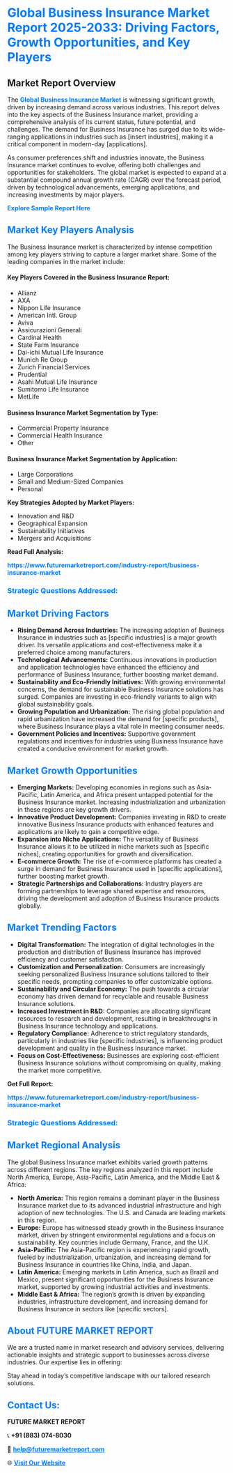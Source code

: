 <h1 style="color: #007BFF;">Global Business Insurance Market Report 2025-2033: Driving Factors, Growth Opportunities, and Key Players</h1>

<section id="overview">
<h2>Market Report Overview</h2>
<p>The <a href="https://www.futuremarketreport.com/industry-report/business-insurance-market" style="color: #007BFF; text-decoration: none;"><strong>Global Business Insurance Market</strong></a> is witnessing significant growth, driven by increasing demand across various industries. This report delves into the key aspects of the Business Insurance market, providing a comprehensive analysis of its current status, future potential, and challenges. The demand for Business Insurance has surged due to its wide-ranging applications in industries such as [insert industries], making it a critical component in modern-day [applications].</p>
<p>As consumer preferences shift and industries innovate, the Business Insurance market continues to evolve, offering both challenges and opportunities for stakeholders. The global market is expected to expand at a substantial compound annual growth rate (CAGR) over the forecast period, driven by technological advancements, emerging applications, and increasing investments by major players.</p>
</section>

<section id="overview">
<p><a href="https://www.futuremarketreport.com/request-sample/reportId=103549" style="color: #007BFF; text-decoration: none;"><strong>Explore Sample Report Here</strong></a></p>
</section>

<section id="key-players">
<h2 style="color: #007BFF;">Market Key Players Analysis</h2>
<p>The Business Insurance market is characterized by intense competition among key players striving to capture a larger market share. Some of the leading companies in the market include:</p>
<h4>Key Players Covered in the Business Insurance Report:</h4>
<ul><li>Allianz</li><li>AXA</li><li>Nippon Life Insurance</li><li>American Intl. Group</li><li>Aviva</li><li>Assicurazioni Generali</li><li>Cardinal Health</li><li>State Farm Insurance</li><li>Dai-ichi Mutual Life Insurance</li><li>Munich Re Group</li><li>Zurich Financial Services</li><li>Prudential</li><li>Asahi Mutual Life Insurance</li><li>Sumitomo Life Insurance</li><li>MetLife</li></ul>
<h4>Business Insurance Market Segmentation by Type:</h4>
<ul><li>Commercial Property Insurance</li><li>Commercial Health Insurance</li><li>Other</li></ul>

<h4>Business Insurance Market Segmentation by Application:</h4>
<ul><li>Large Corporations</li><li>Small and Medium-Sized Companies</li><li>Personal</li></ul>
<p><strong>Key Strategies Adopted by Market Players:</strong></p>
<ul>
<li>Innovation and R&D</li>
<li>Geographical Expansion</li>
<li>Sustainability Initiatives</li>
<li>Mergers and Acquisitions</li>
</ul>
</section>

<section>
<p><strong>Read Full Analysis: </strong></p><a href="https://www.futuremarketreport.com/industry-report/business-insurance-market" style="color: #007BFF; text-decoration: none;"><strong>https://www.futuremarketreport.com/industry-report/business-insurance-market</strong></a>
<h3 style="color: #007BFF;">Strategic Questions Addressed:</h3>
</section>

<section id="driving-factors">
<h2 style="color: #007BFF;">Market Driving Factors</h2>
<ul>
<li><strong>Rising Demand Across Industries:</strong> The increasing adoption of Business Insurance in industries such as [specific industries] is a major growth driver. Its versatile applications and cost-effectiveness make it a preferred choice among manufacturers.</li>
<li><strong>Technological Advancements:</strong> Continuous innovations in production and application technologies have enhanced the efficiency and performance of Business Insurance, further boosting market demand.</li>
<li><strong>Sustainability and Eco-Friendly Initiatives:</strong> With growing environmental concerns, the demand for sustainable Business Insurance solutions has surged. Companies are investing in eco-friendly variants to align with global sustainability goals.</li>
<li><strong>Growing Population and Urbanization:</strong> The rising global population and rapid urbanization have increased the demand for [specific products], where Business Insurance plays a vital role in meeting consumer needs.</li>
<li><strong>Government Policies and Incentives:</strong> Supportive government regulations and incentives for industries using Business Insurance have created a conducive environment for market growth.</li>
</ul>
</section>

<section id="growth-opportunities">
<h2 style="color: #007BFF;">Market Growth Opportunities</h2>
<ul>
<li><strong>Emerging Markets:</strong> Developing economies in regions such as Asia-Pacific, Latin America, and Africa present untapped potential for the Business Insurance market. Increasing industrialization and urbanization in these regions are key growth drivers.</li>
<li><strong>Innovative Product Development:</strong> Companies investing in R&D to create innovative Business Insurance products with enhanced features and applications are likely to gain a competitive edge.</li>
<li><strong>Expansion into Niche Applications:</strong> The versatility of Business Insurance allows it to be utilized in niche markets such as [specific niches], creating opportunities for growth and diversification.</li>
<li><strong>E-commerce Growth:</strong> The rise of e-commerce platforms has created a surge in demand for Business Insurance used in [specific applications], further boosting market growth.</li>
<li><strong>Strategic Partnerships and Collaborations:</strong> Industry players are forming partnerships to leverage shared expertise and resources, driving the development and adoption of Business Insurance products globally.</li>
</ul>
</section>

<section id="trending-factors">
<h2 style="color: #007BFF;">Market Trending Factors</h2>
<ul>
<li><strong>Digital Transformation:</strong> The integration of digital technologies in the production and distribution of Business Insurance has improved efficiency and customer satisfaction.</li>
<li><strong>Customization and Personalization:</strong> Consumers are increasingly seeking personalized Business Insurance solutions tailored to their specific needs, prompting companies to offer customizable options.</li>
<li><strong>Sustainability and Circular Economy:</strong> The push towards a circular economy has driven demand for recyclable and reusable Business Insurance solutions.</li>
<li><strong>Increased Investment in R&D:</strong> Companies are allocating significant resources to research and development, resulting in breakthroughs in Business Insurance technology and applications.</li>
<li><strong>Regulatory Compliance:</strong> Adherence to strict regulatory standards, particularly in industries like [specific industries], is influencing product development and quality in the Business Insurance market.</li>
<li><strong>Focus on Cost-Effectiveness:</strong> Businesses are exploring cost-efficient Business Insurance solutions without compromising on quality, making the market more competitive.</li>
</ul>
</section>

<section>
<p><strong>Get Full Report: </strong></p><a href="https://www.futuremarketreport.com/industry-report/business-insurance-market" style="color: #007BFF; text-decoration: none;"><strong>https://www.futuremarketreport.com/industry-report/business-insurance-market</strong></a>
<h3 style="color: #007BFF;">Strategic Questions Addressed:</h3>
</section>


<section id="regional-analysis">
<h2 style="color: #007BFF;">Market Regional Analysis</h2>
<p>The global Business Insurance market exhibits varied growth patterns across different regions. The key regions analyzed in this report include North America, Europe, Asia-Pacific, Latin America, and the Middle East & Africa:</p>
<ul>
<li><strong>North America:</strong> This region remains a dominant player in the Business Insurance market due to its advanced industrial infrastructure and high adoption of new technologies. The U.S. and Canada are leading markets in this region.</li>
<li><strong>Europe:</strong> Europe has witnessed steady growth in the Business Insurance market, driven by stringent environmental regulations and a focus on sustainability. Key countries include Germany, France, and the U.K.</li>
<li><strong>Asia-Pacific:</strong> The Asia-Pacific region is experiencing rapid growth, fueled by industrialization, urbanization, and increasing demand for Business Insurance in countries like China, India, and Japan.</li>
<li><strong>Latin America:</strong> Emerging markets in Latin America, such as Brazil and Mexico, present significant opportunities for the Business Insurance market, supported by growing industrial activities and investments.</li>
<li><strong>Middle East & Africa:</strong> The region’s growth is driven by expanding industries, infrastructure development, and increasing demand for Business Insurance in sectors like [specific sectors].</li>
</ul>
</section>

<footer>
<h2 style="color: #007BFF;">About FUTURE MARKET REPORT</h2>
<p>We are a trusted name in market research and advisory services, delivering actionable insights and strategic support to businesses across diverse industries. Our expertise lies in offering:</p>

<p>Stay ahead in today’s competitive landscape with our tailored research solutions.</p>

<h2 style="color: #007BFF;">Contact Us:</h2>
<p><strong>FUTURE MARKET REPORT</strong></p>
<p>📞 <strong>+91 (883) 074-8030</strong></p>
<p>📧 <strong><a href="mailto:help@futuremarketreport.com" style="color: #007BFF;">help@futuremarketreport.com</a></strong></p>
<p>🌐 <strong><a href="https://www.futuremarketreport.com/" style="color: #007BFF;">Visit Our Website</a></strong></p>
</footer>